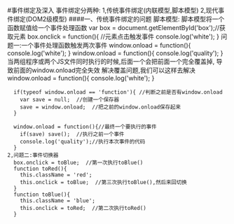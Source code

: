 #事件绑定及深入
    事件绑定分两种:
    1,传统事件绑定(内联模型,脚本模型)
    2,现代事件绑定(DOM2级模型)
####一、传统事件绑定的问题
    脚本模型:
      脚本模型将一个函数赋值给一个事件处理函数
      var box = document.getElementById('box');//获取元素
      box.onclick = function(){ //元素点击触发事件
        console.log('white');
      }
    问题一:一个事件处理函数触发两次事件
      window.onload = function(){
        console.log('white');
      }
      window.onload = function(){
        console.log('quality');
      }
    当两组程序或两个JS文件同时执行的时候,后面一个会把前面一个完全覆盖掉,
    导致前面的window.onload完全失效
    解决覆盖问题,我们可以这样去解决
      window.onload = function(){
        console.log('white');
      }

      if(typeof window.onload == 'function'){ //判断之前是否有window.onload
        var save = null;  //创建一个保存器
        save = window.onload;  //把之前的window.onload保存起来
      }

      window.onload = function(){//最终一个要执行的事件
        if(save) save();  //执行之前一个事件
        console.log('quality');//执行本次事件的代码
      }
    2,问题二:事件切换器
      box.onclick = toBlue;  //第一次执行toBlue()
      function toRed(){
        this.className = 'red';
        this.onclick = toBlue;  //第三次执行toBlue(),然后来回切换
      }
      function toBlue(){
        this.className = 'blue';
        this.onclick = toRed;  //第二次执行toRed()
      }
      
